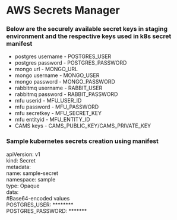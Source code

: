 # **AWS Secrets Manager**

### **Below are the securely available secret keys in staging environment and the respective keys used in k8s secret manifest**

- postgres username    - POSTGRES_USER
- postgres password    - POSTGRES_PASSWORD
- mongo url            - MONGO_URL
- mongo username       - MONGO_USER
- mongo password       - MONGO_PASSWORD
- rabbitmq username    - RABBIT_USER
- rabbitmq password    - RABBIT_PASSWORD
- mfu userid           - MFU_USER_ID
- mfu password         - MFU_PASSWORD
- mfu secretkey        - MFU_SECRET_KEY
- mfu entityid         - MFU_ENTITY_ID
- CAMS keys            - CAMS_PUBLIC_KEY/CAMS_PRIVATE_KEY


### **Sample kubernetes secrets creation using manifest**

  apiVersion: v1  
  kind: Secret  
  metadata:  
    name: sample-secret  
    namespace: sample  
  type: Opaque  
  data:  
    #Base64-encoded values  
    POSTGRES_USER: ********  
    POSTGRES_PASSWORD: *******  
  
